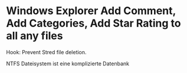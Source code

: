 Windows Explorer Add Comment, Add Categories, Add Star Rating to all any files
==============================================================================

Hook: Prevent Stred file deletion.

NTFS Dateisystem ist eine komplizierte Datenbank